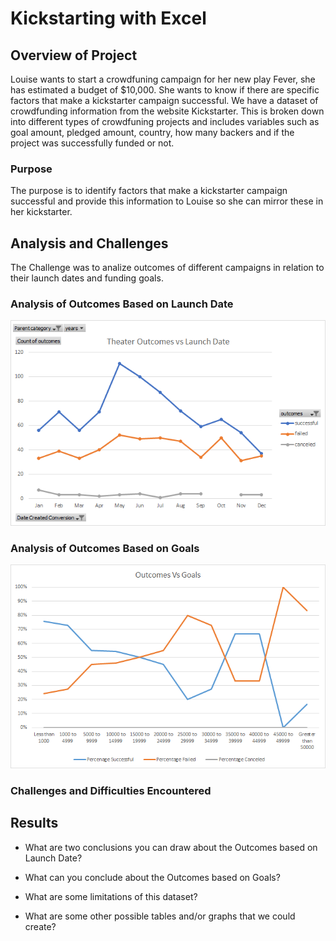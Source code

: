 # Kickstarting with Excel

## Overview of Project

Louise wants to start a crowdfuning campaign for her new play Fever, she has estimated a budget of $10,000. She wants to know if there are specific factors that make a kickstarter campaign successful. We have a dataset of crowdfunding information from the website Kickstarter.  This is broken down into different types of crowdfuning projects and includes variables such as goal amount, pledged amount, country, how many backers and if the project was successfully funded or not.

### Purpose
The purpose is to identify factors that make a kickstarter campaign successful and provide this information to Louise so she can mirror these in her kickstarter.

## Analysis and Challenges
The Challenge was to analize outcomes of different campaigns in relation to their launch dates and funding goals. 

### Analysis of Outcomes Based on Launch Date
![outcomes vs Launch Date](resources/Theater_outcomes_vs_launch.png)

### Analysis of Outcomes Based on Goals
![Outcomes based on Goals](resources/Outcomes_VS_Goals.png)

### Challenges and Difficulties Encountered

## Results

- What are two conclusions you can draw about the Outcomes based on Launch Date?

- What can you conclude about the Outcomes based on Goals?

- What are some limitations of this dataset?

- What are some other possible tables and/or graphs that we could create?
